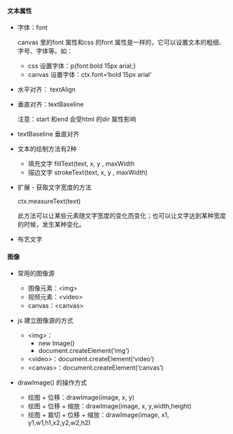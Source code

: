 
#### 文本属性
- 字体：font

    canvas 里的font 属性和css 的font 属性是一样的，它可以设置文本的粗细、字号、字体等。如：
    - css 设置字体：p{font:bold 15px  arial;}
    - canvas 设置字体：ctx.font=‘bold 15px  arial’

- 水平对齐： textAlign
- 垂直对齐：textBaseline

    注意：start 和end 会受html 的dir 属性影响

- textBaseline 垂直对齐
- 文本的绘制方法有2种
    - 填充文字 fillText(text, x, y , maxWidth
    - 描边文字 strokeText(text, x, y , maxWidth)

- 扩展 - 获取文字宽度的方法

    ctx.measureText(text)

    此方法可以让某些元素随文字宽度的变化而变化；也可以让文字达到某种宽度的时候，发生某种变化。

- 布艺文字


#### 图像

- 常用的图像源
    - 图像元素：\<img>
    - 视频元素：\<video>
    - canvas：\<canvas>

- js 建立图像源的方式
    - \<img>：
        - new Image()
        - document.createElement(‘img’)
    - \<video>：document.createElement(‘video’)
    - \<canvas>：document.createElement(‘canvas’)

- drawImage() 的操作方式

    - 绘图 + 位移：drawImage(image, x, y)
    - 绘图 + 位移 + 缩放：drawImage(image, x, y,width,height)
    - 绘图 + 裁切 + 位移 + 缩放：drawImage(image, x1, y1,w1,h1,x2,y2,w2,h2)









